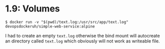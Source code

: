 # 1.9: Volumes

```
$ docker run -v "$(pwd)/text.log:/usr/src/app/text.log" devopsdockeruh/simple-web-service:alpine
```

I had to create an empty `text.log` otherwise the bind mount will autocreate 
an directory called `text.log` which obviously will not work as writeable file.


